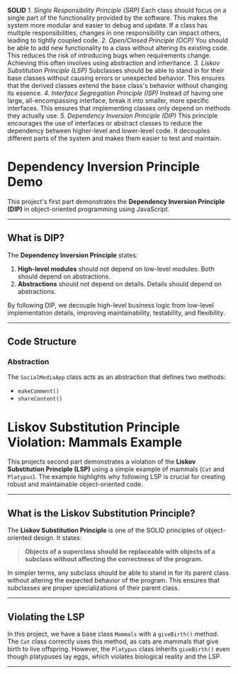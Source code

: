 **SOLID**
*1. Single Responsibility Principle (SRP)*
  Each class should focus on a single part of the functionality provided by the software. This makes the system more modular and easier to debug and update. If a class has multiple responsibilities, changes in one responsibility can impact others, leading to tightly coupled code.
*2. Open/Closed Principle (OCP)*
  You should be able to add new functionality to a class without altering its existing code. This reduces the risk of introducing bugs when requirements change. Achieving this often involves using abstraction and inheritance.
*3. Liskov Substitution Principle (LSP)*
  Subclasses should be able to stand in for their base classes without causing errors or unexpected behavior. This ensures that the derived classes extend the base class's behavior without changing its essence.
*4. Interface Segregation Principle (ISP)*
  Instead of having one large, all-encompassing interface, break it into smaller, more specific interfaces. This ensures that implementing classes only depend on methods they actually use.
*5. Dependency Inversion Principle (DIP)*
  This principle encourages the use of interfaces or abstract classes to reduce the dependency between higher-level and lower-level code. It decouples different parts of the system and makes them easier to test and maintain.

  # Dependency Inversion Principle Demo

This project's first part demonstrates the **Dependency Inversion Principle (DIP)** in object-oriented programming using JavaScript.

---

## What is DIP?

The **Dependency Inversion Principle** states:

1. **High-level modules** should not depend on low-level modules. Both should depend on abstractions.
2. **Abstractions** should not depend on details. Details should depend on abstractions.

By following DIP, we decouple high-level business logic from low-level implementation details, improving maintainability, testability, and flexibility.

---

## Code Structure

### **Abstraction**
The `SocialMediaApp` class acts as an abstraction that defines two methods:
- `makeComment()`
- `shareContent()`



# Liskov Substitution Principle Violation: Mammals Example

This projects second part demonstrates a violation of the **Liskov Substitution Principle (LSP)** using a simple example of mammals (`Cat` and `Platypus`). The example highlights why following LSP is crucial for creating robust and maintainable object-oriented code.

---

## What is the Liskov Substitution Principle?

The **Liskov Substitution Principle** is one of the SOLID principles of object-oriented design. It states:

> **Objects of a superclass should be replaceable with objects of a subclass without affecting the correctness of the program.**

In simpler terms, any subclass should be able to stand in for its parent class without altering the expected behavior of the program. This ensures that subclasses are proper specializations of their parent class.

---

## Violating the LSP

In this project, we have a base class `Mammals` with a `giveBirth()` method. The `Cat` class correctly uses this method, as cats are mammals that give birth to live offspring. However, the `Platypus` class inherits `giveBirth()` even though platypuses lay eggs, which violates biological reality and the LSP.

---

